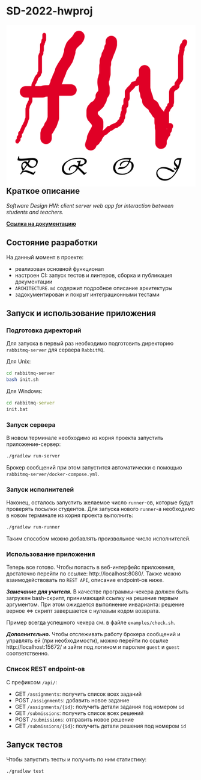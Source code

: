 # SD-2022-hwproj

<img src="hwproj-logo.png" align="right"  alt="hwproj logo"/>

## Краткое описание

_Software Design HW: client server web app for interaction between students and teachers._

**[Ссылка на документацию](https://glebsolovev.github.io/SD-2022-hwproj/)**

## Состояние разработки

На данный момент в проекте:

- реализован основной функционал
- настроен CI: запуск тестов и линтеров, сборка и публикация документации
- `ARCHITECTURE.md` содержит подробное описание архитектуры
- задокументирован и покрыт интеграционными тестами

## Запуск и использование приложения

### Подготовка директорий

Для запуска в первый раз необходимо подготовить директорию `rabbitmq-server` для сервера `RabbitMQ`.

Для Unix:

```bash
cd rabbitmq-server
bash init.sh
```

Для Windows:

```cmd
cd rabbitmq-server
init.bat
```

### Запуск сервера

В новом терминале необходимо из корня проекта запустить приложение-сервер:

```bash
./gradlew run-server
```

Брокер сообщений при этом запустится автоматически с помощью `rabbitmq-server/docker-compose.yml`.

### Запуск исполнителей

Наконец, осталось запустить желаемое число `runner`-ов, которые будут проверять посылки студентов. Для запуска
нового `runner`-а необходимо в новом терминале из корня проекта выполнить:

```bash
./gradlew run-runner
```

Таким способом можно добавлять произвольное число исполнителей.

### Использование приложения

Теперь все готово. Чтобы попасть в веб-интерфейс приложения, достаточно перейти по
ссылке: http://localhost:8080/. Также можно взаимодействовать по `REST API`, описание endpoint-ов ниже.

_**Замечание для учителя.**_ В качестве программы-чекера должен быть загружен bash-скрипт, принимающий ссылку
на решение первым аргументом. При этом ожидается выполнение инварианта: решение верное <=> скрипт завершается с нулевым
кодом возврата.<br/>

Пример всегда успешного чекера см. в файле `examples/check.sh`.

_**Дополнительно.**_
Чтобы отслеживать работу брокера сообщений и управлять ей (при необходимости), можно перейти по
ссылке http://localhost:15672/ и зайти под логином и паролем `guest` и `guest`
соответственно.

### Список REST endpoint-ов

С префиксом `/api/`:

* GET `/assignments`: получить список всех заданий
* POST `/assignments`: добавить новое задание
* GET `/assignments/{id}`: получить детали задания под номером `id`
* GET `/submissions`: получить список всех решений
* POST `/submissions`: отправить новое решение
* GET `/submissions/{id}`: получить детали решения под номером `id`

## Запуск тестов

Чтобы запустить тесты и получить по ним статистику:

```bash
./gradlew test
```
